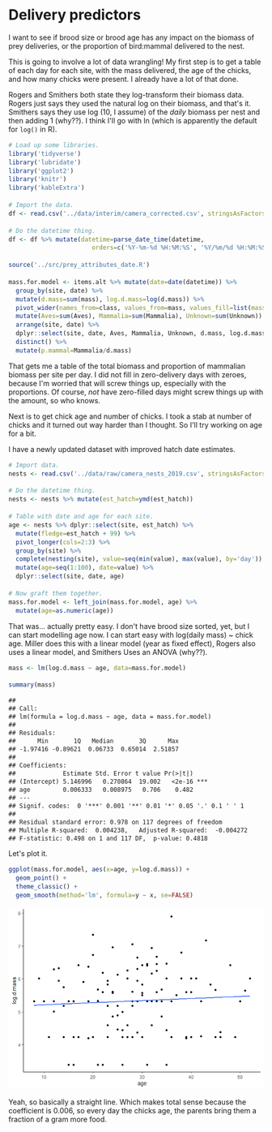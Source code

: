 Delivery predictors
================

I want to see if brood size or brood age has any impact on the biomass of prey deliveries, or the proportion of bird:mammal delivered to the nest.

This is going to involve a lot of data wrangling! My first step is to get a table of each day for each site, with the mass delivered, the age of the chicks, and how many chicks were present. I already have a lot of that done.

Rogers and Smithers both state they log-transform their biomass data. Rogers just says they used the natural log on their biomass, and that's it. Smithers says they use log (10, I assume) of the *daily* biomass per nest and then adding 1 (why??). I think I'll go with ln (which is apparently the default for `log()` in R).

``` r
# Load up some libraries.
library('tidyverse')
library('lubridate')
library('ggplot2')
library('knitr')
library('kableExtra')

# Import the data.
df <- read.csv('../data/interim/camera_corrected.csv', stringsAsFactors=FALSE)

# Do the datetime thing.
df <- df %>% mutate(datetime=parse_date_time(datetime, 
                       orders=c('%Y-%m-%d %H:%M:%S', '%Y/%m/%d %H:%M:%S')))

source('../src/prey_attributes_date.R')

mass.for.model <- items.alt %>% mutate(date=date(datetime)) %>% 
  group_by(site, date) %>% 
  mutate(d.mass=sum(mass), log.d.mass=log(d.mass)) %>% 
  pivot_wider(names_from=class, values_from=mass, values_fill=list(mass=0)) %>% 
  mutate(Aves=sum(Aves), Mammalia=sum(Mammalia), Unknown=sum(Unknown)) %>% 
  arrange(site, date) %>% 
  dplyr::select(site, date, Aves, Mammalia, Unknown, d.mass, log.d.mass) %>% 
  distinct() %>% 
  mutate(p.mammal=Mammalia/d.mass)
```

That gets me a table of the total biomass and proportion of mammalian biomass per site per day. I did not fill in zero-delivery days with zeroes, because I'm worried that will screw things up, especially with the proportions. Of course, *not* have zero-filled days might screw things up with the amount, so who knows.

Next is to get chick age and number of chicks. I took a stab at number of chicks and it turned out way harder than I thought. So I'll try working on age for a bit.

I have a newly updated dataset with improved hatch date estimates.

``` r
# Import data.
nests <- read.csv('../data/raw/camera_nests_2019.csv', stringsAsFactors=FALSE)

# Do the datetime thing.
nests <- nests %>% mutate(est_hatch=ymd(est_hatch))

# Table with date and age for each site.
age <- nests %>% dplyr::select(site, est_hatch) %>% 
  mutate(fledge=est_hatch + 99) %>% 
  pivot_longer(cols=2:3) %>% 
  group_by(site) %>% 
  complete(nesting(site), value=seq(min(value), max(value), by='day')) %>% 
  mutate(age=seq(1:100), date=value) %>% 
  dplyr::select(site, date, age)

# Now graft them together.
mass.for.model <- left_join(mass.for.model, age) %>% 
  mutate(age=as.numeric(age))
```

That was... actually pretty easy. I don't have brood size sorted, yet, but I can start modelling age now. I can start easy with log(daily mass) ~ chick age. Miller does this with a linear model (year as fixed effect), Rogers also uses a linear model, and Smithers Uses an ANOVA (why??).

``` r
mass <- lm(log.d.mass ~ age, data=mass.for.model)

summary(mass)
```

    ## 
    ## Call:
    ## lm(formula = log.d.mass ~ age, data = mass.for.model)
    ## 
    ## Residuals:
    ##      Min       1Q   Median       3Q      Max 
    ## -1.97416 -0.89621  0.06733  0.65014  2.51857 
    ## 
    ## Coefficients:
    ##             Estimate Std. Error t value Pr(>|t|)    
    ## (Intercept) 5.146996   0.270864  19.002   <2e-16 ***
    ## age         0.006333   0.008975   0.706    0.482    
    ## ---
    ## Signif. codes:  0 '***' 0.001 '**' 0.01 '*' 0.05 '.' 0.1 ' ' 1
    ## 
    ## Residual standard error: 0.978 on 117 degrees of freedom
    ## Multiple R-squared:  0.004238,   Adjusted R-squared:  -0.004272 
    ## F-statistic: 0.498 on 1 and 117 DF,  p-value: 0.4818

Let's plot it.

``` r
ggplot(mass.for.model, aes(x=age, y=log.d.mass)) +
  geom_point() +
  theme_classic() +
  geom_smooth(method='lm', formula=y ~ x, se=FALSE)
```

![](20200419_delivery_predictors_files/figure-markdown_github/unnamed-chunk-4-1.png)

Yeah, so basically a straight line. Which makes total sense because the coefficient is 0.006, so every day the chicks age, the parents bring them a fraction of a gram more food.
